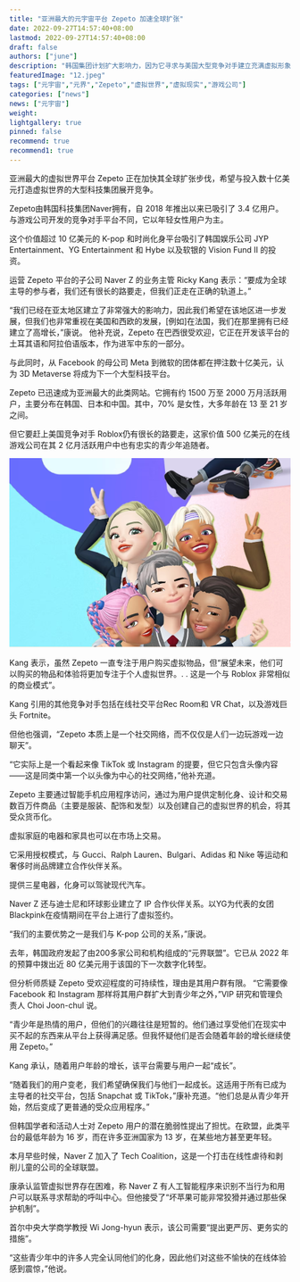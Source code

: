 ```yaml
---
title: "亚洲最大的元宇宙平台 Zepeto 加速全球扩张"
date: 2022-09-27T14:57:40+08:00
lastmod: 2022-09-27T14:57:40+08:00
draft: false
authors: ["june"]
description: "韩国集团计划扩大影响力，因为它寻求与美国大型竞争对手建立充满虚拟形象的虚拟世界竞争。"
featuredImage: "12.jpeg"
tags: ["元宇宙","元界","Zepeto","虚拟世界","虚拟现实","游戏公司"]
categories: ["news"]
news: ["元宇宙"]
weight: 
lightgallery: true
pinned: false
recommend: true
recommend1: true
---
```




亚洲最大的虚拟世界平台 Zepeto 正在加快其全球扩张步伐，希望与投入数十亿美元打造虚拟世界的大型科技集团展开竞争。

Zepeto由韩国科技集团Naver拥有，自 2018 年推出以来已吸引了 3.4 亿用户。与游戏公司开发的竞争对手平台不同，它以年轻女性用户为主。 

这个价值超过 10 亿美元的 K-pop 和时尚化身平台吸引了韩国娱乐公司 JYP Entertainment、YG Entertainment 和 Hybe 以及软银的 Vision Fund II 的投资。 

运营 Zepeto 平台的子公司 Naver Z 的业务主管 Ricky Kang 表示：“要成为全球主导的参与者，我们还有很长的路要走，但我们正走在正确的轨道上。” 

“我们已经在亚太地区建立了非常强大的影响力，因此我们希望在该地区进一步发展，但我们也非常重视在美国和西欧的发展，[例如]在法国，我们在那里拥有已经建立了高增长，”康说。 他补充说，Zepeto 在巴西很受欢迎，它正在开发该平台的土耳其语和阿拉伯语版本，作为进军中东的一部分。 

与此同时，从 Facebook 的母公司 Meta 到微软的团体都在押注数十亿美元，认为 3D Metaverse 将成为下一个大型科技平台。 

Zepeto 已迅速成为亚洲最大的此类网站。它拥有约 1500 万至 2000 万月活跃用户，主要分布在韩国、日本和中国。其中，70% 是女性，大多年龄在 13 至 21 岁之间。 

但它要赶上美国竞争对手 Roblox仍有很长的路要走，这家价值 500 亿美元的在线游戏公司在其 2 亿月活跃用户中也有忠实的青少年追随者。 

![游戏公司](11.png)



Kang 表示，虽然 Zepeto 一直专注于用户购买虚拟物品，但“展望未来，他们可以购买的物品和体验将更加专注于个人虚拟世界。. . 这是一个与 Roblox 非常相似的商业模式”。 

Kang 引用的其他竞争对手包括在线社交平台Rec Room和 VR Chat，以及游戏巨头 Fortnite。 

但他也强调，“Zepeto 本质上是一个社交网络，而不仅仅是人们一边玩游戏一边聊天”。 

“它实际上是一个看起来像 TikTok 或 Instagram 的提要，但它只包含头像内容——这是同类中第一个以头像为中心的社交网络，”他补充道。 

Zepeto 主要通过智能手机应用程序访问，通过为用户提供定制化身、设计和交易数百万件商品（主要是服装、配饰和发型）以及创建自己的虚拟世界的机会，将其受众货币化。 

虚拟家庭的电器和家具也可以在市场上交易。 

它采用授权模式，与 Gucci、Ralph Lauren、Bulgari、Adidas 和 Nike 等运动和奢侈时尚品牌建立合作伙伴关系。 

提供三星电器，化身可以驾驶现代汽车。 

Naver Z 还与迪士尼和环球影业建立了 IP 合作伙伴关系。以YG为代表的女团Blackpink在疫情期间在平台上进行了虚拟签约。

 “我们的主要优势之一是我们与 K-pop 公司的关系，”康说。 

去年，韩国政府发起了由200多家公司和机构组成的“元界联盟”。它已从 2022 年的预算中拨出近 80 亿美元用于该国的下一次数字化转型。 

但分析师质疑 Zepeto 受欢迎程度的可持续性，理由是其用户群有限。 “它需要像 Facebook 和 Instagram 那样将其用户群扩大到青少年之外，”VIP 研究和管理负责人 Choi Joon-chul 说。

“青少年是热情的用户，但他们的兴趣往往是短暂的。他们通过享受他们在现实中买不起的东西来从平台上获得满足感。但我怀疑他们是否会随着年龄的增长继续使用 Zepeto。”

Kang 承认，随着用户年龄的增长，该平台需要与用户一起“成长”。

“随着我们的用户变老，我们希望确保我们与他们一起成长。这适用于所有已成为主导者的社交平台，包括 Snapchat 或 TikTok，”康补充道。“他们总是从青少年开始，然后变成了更普通的受众应用程序。”

但韩国学者和活动人士对 Zepeto 用户的潜在脆弱性提出了担忧。在欧盟，此类平台的最低年龄为 16 岁，而在许多亚洲国家为 13 岁，在某些地方甚至更年轻。

本月早些时候，Naver Z 加入了 Tech Coalition，这是一个打击在线性虐待和剥削儿童的公司的全球联盟。

康承认监管虚拟世界存在困难，称 Naver Z 有人工智能程序来识别不当行为和用户可以联系寻求帮助的呼叫中心。但他接受了“坏苹果可能非常狡猾并通过那些保护机制”。

首尔中央大学商学教授 Wi Jong-hyun 表示，该公司需要“提出更严厉、更务实的措施”。

“这些青少年中的许多人完全认同他们的化身，因此他们对这些不愉快的在线体验感到震惊，”他说。